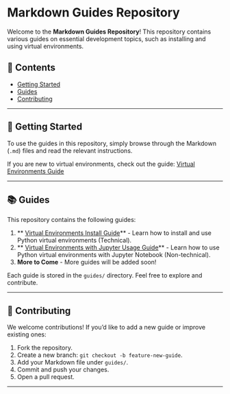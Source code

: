 # Markdown Guides Repository

Welcome to the **Markdown Guides Repository**! This repository contains various guides on essential development topics, such as installing and using virtual environments.

## 📖 Contents

- [Getting Started](#getting-started)
- [Guides](#guides)
- [Contributing](#contributing)

---

## 🚀 Getting Started

To use the guides in this repository, simply browse through the Markdown (`.md`) files and read the relevant instructions.

If you are new to virtual environments, check out the guide: [Virtual Environments Guide](/Setup%20Old%20Version%20Python%20Virtual%20Environment.md)

---

## 📚 Guides

This repository contains the following guides:

1. ** [Virtual Environments Install Guide](/Setup%20Old%20Version%20Python%20Virtual%20Environment.md)** - Learn how to install and use Python virtual environments (Technical).
2.  ** [Virtual Environments with Jupyter Usage Guide](/Setup%20Old%20Version%20Python%20Virtual%20Environment.md)** - Learn how to use Python virtual environments with Jupyter Notebook (Non-technical).
3. **More to Come** - More guides will be added soon!

Each guide is stored in the `guides/` directory. Feel free to explore and contribute.

---

## 🤝 Contributing

We welcome contributions! If you’d like to add a new guide or improve existing ones:

1. Fork the repository.
2. Create a new branch: `git checkout -b feature-new-guide`.
3. Add your Markdown file under `guides/`.
4. Commit and push your changes.
5. Open a pull request.

---



